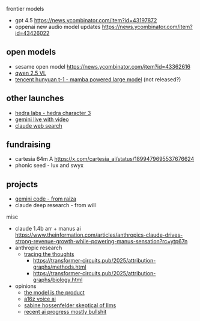 

frontier models
- gpt 4.5 https://news.ycombinator.com/item?id=43197872
- oppenai new audio model updates https://news.ycombinator.com/item?id=43426022

## open models
- sesame open model https://news.ycombinator.com/item?id=43362616
- [qwen 2.5 VL](https://news.ycombinator.com/item?id=43464068)
- [tencent hunyuan t-1 - mamba powered large model](https://news.ycombinator.com/item?id=43447254) (not released?)

## other launches
- [hedra labs - hedra character 3](https://x.com/hedra_labs/status/1897699010632466469)
- [gemini live with video](https://x.com/GeminiApp/status/1905770523109597275)
- [claude web search](https://news.ycombinator.com/item?id=43425655)

## fundraising
- cartesia 64m A https://x.com/cartesia_ai/status/1899479695537676624
- phonic seed - lux and swyx

## projects
- [gemini code - from raiza](https://x.com/raizamrtn/status/1906097326260945254)
- claude deep research - from will

misc

- claude 1.4b arr + manus ai https://www.theinformation.com/articles/anthropics-claude-drives-strong-revenue-growth-while-powering-manus-sensation?rc=ytp67n
- anthropic research
	- [tracing the thoughts](https://www.anthropic.com/research/tracing-thoughts-language-model)
		- https://transformer-circuits.pub/2025/attribution-graphs/methods.html
		- https://transformer-circuits.pub/2025/attribution-graphs/biology.html
- opinions
	- [the model is the product](https://news.ycombinator.com/item?id=43397474)
	- [a16z voice ai](https://gamma.app/docs/a16z-AI-Voice-Update-2025--ttkorld8iy6wfnj?mode=doc)
	- [sabine hossenfelder skeptical of llms](https://x.com/skdh/status/1905132853672784121)
	- [recent ai progress mostly bullshit](https://www.lesswrong.com/posts/4mvphwx5pdsZLMmpY/recent-ai-model-progress-feels-mostly-like-bullshit)